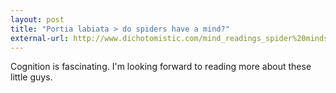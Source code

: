 ```yaml
---
layout: post
title: "Portia labiata > do spiders have a mind?"
external-url: http://www.dichotomistic.com/mind_readings_spider%20minds.html
---
```


Cognition is fascinating. I'm looking forward to reading more about these little guys. 
